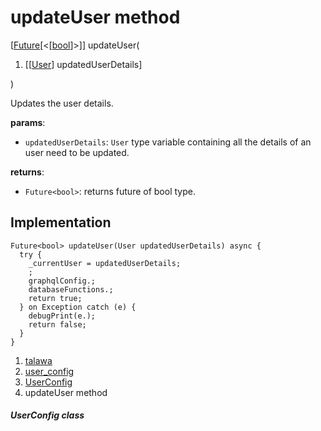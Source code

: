
<div>

# updateUser method

</div>


[[Future](https://api.flutter.dev/flutter/dart-core/Future-class.html)[\<[[bool](https://api.flutter.dev/flutter/dart-core/bool-class.html)]\>]]
updateUser(

1.  [[[User](../../models_user_user_info/User-class.html)]
    updatedUserDetails]

)



Updates the user details.

**params**:

-   `updatedUserDetails`: `User` type variable containing all the
    details of an user need to be updated.

**returns**:

-   `Future<bool>`: returns future of bool type.



## Implementation

``` language-dart
Future<bool> updateUser(User updatedUserDetails) async {
  try {
    _currentUser = updatedUserDetails;
    ;
    graphqlConfig.;
    databaseFunctions.;
    return true;
  } on Exception catch (e) {
    debugPrint(e.);
    return false;
  }
}
```







1.  [talawa](../../index.html)
2.  [user_config](../../services_user_config/)
3.  [UserConfig](../../services_user_config/UserConfig-class.html)
4.  updateUser method

##### UserConfig class







